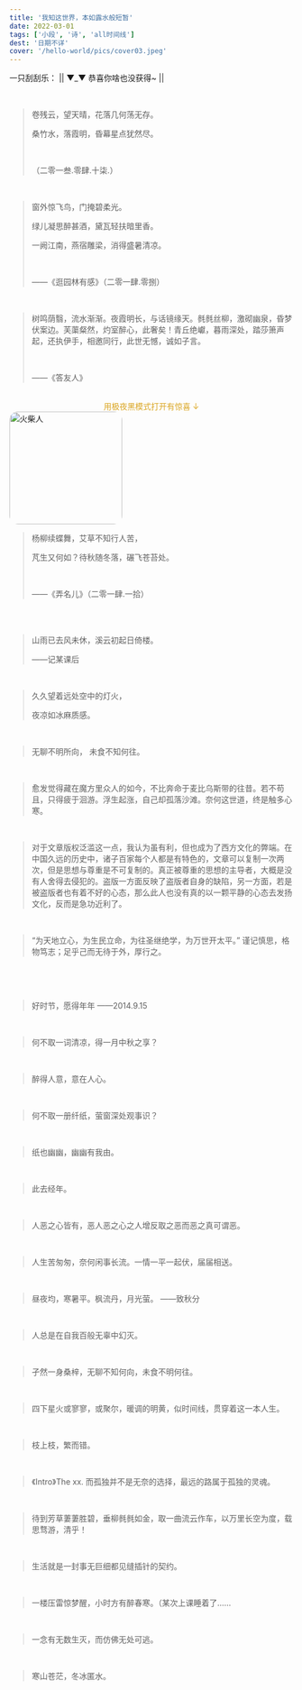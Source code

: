 ```yaml
---
title: '我知这世界，本如露水般短暂'
date: 2022-03-01
tags: ['小段', '诗', 'all时间线']
dest: '日期不详'
cover: '/hello-world/pics/cover03.jpeg'
---
```

一只刮刮乐：
|| ▼_▼ 恭喜你啥也没获得~ ||

<br/>

> 卷残云，望天晴，花落几何荡无存。
> 
> 桑竹水，落霞明，昏幕星点犹然尽。
>
> <br/>
>
> （二零一叁.零肆.十柒.）

<br/>

> 窗外惊飞鸟，门掩碧柔光。
> 
> 绿儿凝思醉甚酒，黛瓦轻扶暗里香。
> 
> 一阙江南，燕宿雕梁，消得盛暑清凉。
>
> <br/>
>
> ——《逛园林有感》（二零一肆.零捌）

<br/>

> 树鸣荫翳，流水渐渐。夜霞明长，与话镜缘天。毵毵丝柳，激砌幽泉，昏梦伏案边。芙蕖粲然，灼室醉心，此奢矣！青丘绝巘，暮雨深处，踏莎箫声起，还执伊手，相邀同行，此世无憾，诚如子言。
>
> <br/>
>
> ——《答友人》

<br/>
<div style="color: goldenrod; text-align: center">用极夜黑模式打开有惊喜 ↓ </div>
<img src="/hello-world/pics/star03.gif" alt="火柴人" width="200" style="margin: auto; border-radius: 15px"/>


<br/>

> 杨柳续蝶舞，艾草不知行人苦，
>
> 芃生又何如？待秋随冬落，碾飞苍苔处。
>
> <br/>
>
> ——《弄名儿》（二零一肆.一拾）
  
<br/>
  

<br/>

> 山雨已去风未休，溪云初起日倚楼。
>
> ——记某课后

<br/>


> 久久望着远处空中的灯火，
>
> 夜凉如冰麻质感。

<br/>

> 无聊不明所向， 未食不知何往。

<br/>

> 愈发觉得藏在魔方里众人的如今，不比奔命于麦比乌斯带的往昔。若不苟且，只得疲于洄游。浮生起涨，自己却孤落沙滩。奈何这世道，终是触多心寒。

<br/>

> 对于文章版权泛滥这一点，我认为虽有利，但也成为了西方文化的弊端。在中国久远的历史中，诸子百家每个人都是有特色的，文章可以复制一次两次，但是思想与尊重是不可复制的。真正被尊重的思想的主导者，大概是没有人舍得去侵犯的。盗版一方面反映了盗版者自身的缺陷，另一方面，若是被盗版者也有着不好的心态，那么此人也没有真的以一颗平静的心态去发扬文化，反而是急功近利了。

<br/>

> “为天地立心，为生民立命，为往圣继绝学，为万世开太平。” 谨记慎思，格物笃志；足乎己而无待于外，厚行之。

<br/>

>

<br/>

> 好时节，愿得年年 ——2014.9.15

<br/>

> 何不取一词清凉，得一月中秋之享？

<br/>

> 醉得人意，意在人心。

<br/>

> 何不取一册纤纸，萤窗深处观事识？

<br/>

> 纸也幽幽，幽幽有我由。

<br/>

> 此去经年。

<br/>

> 人恶之心皆有，恶人恶之心之人增反取之恶而恶之真可谓恶。

<br/>

> 人生苦匆匆，奈何闲事长流。一情一平一起伏，届届相送。

<br/>

> 昼夜均，寒暑平。枫流丹，月光萤。    ——致秋分

<br/>

> 人总是在自我百般无辜中幻灭。

<br/>

> 孑然一身桑梓，无聊不知何向，未食不明何往。

<br/>

> 四下星火或寥寥，或聚尔，暖调的明黄，似时间线，贯穿着这一本人生。

<br/>

> 枝上枝，繁而错。

<br/>

> 《Intro》The xx.  而孤独并不是无奈的选择，最远的路属于孤独的灵魂。

<br/>

> 待到芳草萋萋胜碧，垂柳毵毵如金，取一曲流云作车，以万里长空为度，载思骛游，清乎！

<br/>

> 生活就是一封事无巨细都见缝插针的契约。

<br/>

> 一楼压雷惊梦醒，小时方有醉春寒。（某次上课睡着了……

<br/>

> 一念有无数生灭，而仿佛无处可逃。

<br/>

> 寒山苍茫，冬冰匿水。

<br/>


